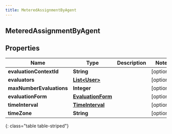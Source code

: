```yaml
---
title: MeteredAssignmentByAgent
---
```

## MeteredAssignmentByAgent


## Properties

| Name | Type | Description | Notes |
| ------------ | ------------- | ------------- | ------------- |
| **evaluationContextId** | <!----><!---->**String**<!----> |  |  [optional] |
| **evaluators** | <!----><!---->[**List&lt;User&gt;**](User.html)<!----> |  |  [optional] |
| **maxNumberEvaluations** | <!----><!---->**Integer**<!----> |  |  [optional] |
| **evaluationForm** | <!----><!---->[**EvaluationForm**](EvaluationForm.html)<!----> |  |  [optional] |
| **timeInterval** | <!----><!---->[**TimeInterval**](TimeInterval.html)<!----> |  |  [optional] |
| **timeZone** | <!----><!---->**String**<!----> |  |  [optional] |
{: class="table table-striped"}



